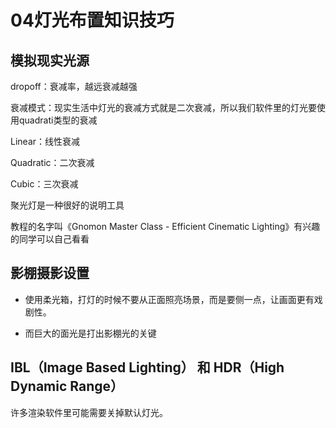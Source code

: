 04灯光布置知识技巧
==================

模拟现实光源
------------

dropoff：衰减率，越远衰减越强

衰减模式：现实生活中灯光的衰减方式就是二次衰减，所以我们软件里的灯光要使用quadrati类型的衰减

Linear：线性衰减

Quadratic：二次衰减

Cubic：三次衰减

聚光灯是一种很好的说明工具

教程的名字叫《Gnomon Master Class - Efficient Cinematic
Lighting》有兴趣的同学可以自己看看

影棚摄影设置
------------

-   使用柔光箱，打灯的时候不要从正面照亮场景，而是要侧一点，让画面更有戏剧性。

-   而巨大的面光是打出影棚光的关键

IBL（Image Based Lighting） 和 HDR（High Dynamic Range）
--------------------------------------------------------

许多渲染软件里可能需要关掉默认灯光。

